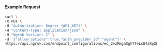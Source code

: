 <!-- Code generated for API Clients. DO NOT EDIT. -->
#### Example Request
```bash
curl \
-X PUT \
-H "Authorization: Bearer {API_KEY}" \
-H "Content-Type: application/json" \
-H "Ngrok-Version: 2" \
-d '{"allow_options":true,"auth_provider_id":"agent"}' \
https://api.ngrok.com/endpoint_configurations/ec_2vzMmgaXghYTeLcB4sRpXWUSAnx/basic_auth
